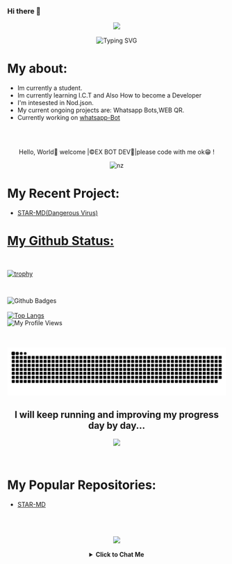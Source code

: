 ### Hi there 👋

<!--
**Xcelsama/Xcelsama** is a ✨ _special_ ✨ repository because its `README.md` (this file) appears on your GitHub profile.

Here are some ideas to get you started:

- 🔭 I’m currently working on ...
- 🌱 I’m currently learning ...
- 👯 I’m looking to collaborate on ...
- 🤔 I’m looking for help with ...
- 💬 Ask me about ...
- 📫 How to reach me: ...
- 😄 Pronouns: ...
- ⚡ Fun fact: ...
-->
<p align="center">
   <a href="https://github.com/Xcelsama">
    <img src="https://github.com/abrahamdw882/https://telegra.ph/file/158d9d4165741d032019f.jpg"width="180" > </a>
    </p>


<div align="center">
    <img
        src="https://readme-typing-svg.herokuapp.com?font=GlossAndBloom&size=30&duration=4997&color=993300&background=FF673200&center=true&vCenter=true&lines=Hey+Bro+Itz+Mr+Abraham+;Thanks+for+Visiting+;Follow+my+github"
            alt="Typing SVG"
        />
    </a>
</p>
</div>



# My about:
- Im currently a student.
- Im currently learning I.C.T and Also How to become a Developer 
- I'm intesested in Nod.json.
- My current ongoing projects are: Whatsapp Bots,WEB QR.
- Currently working on [whatsapp-Bot](https://github.com/Xcelsama/STAR-MD)

<br>
<br>
<p align="center">Hello, World🤞 welcome |©EX BOT DEV🤖|please code with me ok😁 ! </p>

<p align="center">
<img src="https://user-images.githubusercontent.com/55116927/188319849-9d4fed2d-497e-4ce3-9f06-8d3843f05cb4.gif" alt="nz" width="200"/>
</p>

# My Recent Project:
- [STAR-MD(Dangerous Virus)](https://github.com/Xcelsama/STAR-MD)
<p align="left">
   <a href="https://github.com/Xcelsama/STAR-MD>
    <img src="https://c.tenor.com/NJVFjOYEcsIAAAAC/miku-gotoubun.gif" width="300">  
</p>


# My Github Status:

<br>


[![trophy](https://github-profile-trophy.vercel.app/?username=mrjuice01)](https://github.com/Xcelsama)

<br>

![Github Badges](https://github-readme-stats.vercel.app/api?username=Xcelsama&show_icons=true&theme=vision-friendly-dark)
<br>
<br>
[![Top Langs](https://github-readme-stats.vercel.app/api/top-langs/?username=abrahamdw882&layout=compact)](https://github.com/Xcelsama/github-readme-stats)<br>
![My Profile Views](https://wa.me//233533763772whatsapp)
<br>
<br>
<br>

<p align="center">
<img src="https://github.com/Platane/snk/raw/output/github-contribution-grid-snake.svg" alt="nz" width="700"/>
</p>


<h2 align="center"> I will keep running and improving my progress day by day...
</h2>

<p align="center">
   <a href="https://github.com/Xcelsama">
    <img src="https://raw.githubusercontent.com/SP-XD/SP-XD/main/images/dino_rounded.gif" width="800"> </a>
    </p>
<br>

# My Popular Repositories:

-   [STAR-MD]( https://github.com/Xcelsama/ABBOTWEB.github.io/blob/main/Xcelsama)


<br>
<br>
<br>


<div align="center">
    <img
        src="https://readme-typing-svg.herokuapp.com?font=GlossAndBloom&size=30&duration=4997&color=993300&background=FF673200&center=true&vCenter=true&lines=Thanks+for+your+visit;+Chat+me+below👇;+Bye+Have+a+good+Day"

<!-- Contact EXCEL -->
<b><details><summary>Click to Chat Me</summary></b>

## ```Connect With Mr Abraham```

## Follow me on
<a href="https://wa.me//2347045035241?text=Het%20I%20Am%20From%20GitHub%20☺️">
    <img src="https://img.shields.io/badge/WhatsApp-25D366?style=for-the-badge&logo=whatsapp&logoColor=white" />
  </a>&nbsp;&nbsp;

#### If you have any queries or suggestions then you can contact me i will be happy to respond. 
<br>
